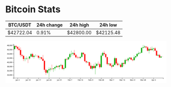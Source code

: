 # Bitcoin Stats

BTC/USDT|24h change|24h high|24h low|
|---|---|---|---|
|$42722.04|0.91%|$42800.00|$42125.48|

<img src="./chart.svg">
